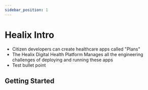 ```yaml
---
sidebar_position: 1
---
```


# Healix Intro

* Citizen developers can create healthcare apps called "Plans"
* The Healix Digital Health Platform Manages all the engineering challenges of deploying and running these apps
* Test bullet point

## Getting Started

